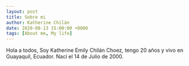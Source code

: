 ```yaml
---
layout: post
title: Sobre mi
author: Katherine Chilán
date: 2020-08-13 15:00:00 +0800
tags: [About me, My life]
---
```


Hola a todos, Soy Katherine Emily Chilán Choez, tengo 20 años y vivo en Guayaquil, Ecuador. Nací el 14 de Julio de 2000.
